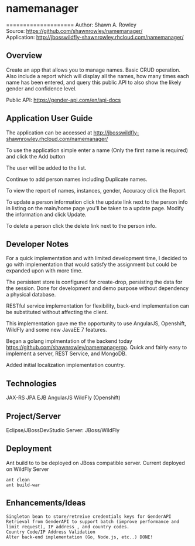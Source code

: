 # namemanager

====================
Author: Shawn A. Rowley  
Source: <https://github.com/shawnrowley/namemanager/>  
Application: http://jbosswildfly-shawnrowley.rhcloud.com/namemanager/

Overview
-----------

Create an app that allows you to manage names. Basic CRUD operation. Also include a report which will display all the names, how many times each name has been entered, and query this public API to also show the likely gender and confidence level.

Public API: https://gender-api.com/en/api-docs


Application User Guide
-----------

The application can be accessed at http://jbosswildfly-shawnrowley.rhcloud.com/namemanager/

To use the application simple enter a name (Only the first name is required) and click the Add button

The user will be added to the list. 

Continue to add person names including Duplicate names.

To view the report of names, instances, gender, Accuracy click the Report. 

To update a person information click the update link next to the person info in listing on the main/home page you'll be taken to a update page. Modify the information and click Update.

To delete a person click the delete link next to the person info.


Developer Notes
-----------

For a quick implementation and with limited development time, I decided to go with implementation that would satisfy the assignment but could be expanded upon with more time. 

The persistent store is configured for create-drop, persisting the data for the session. Done for development and demo purpose without dependency a physical database.

RESTful service implementation for flexibility, back-end implementation can be substituted without affecting the client. 

This implementation gave me the opportunity to use AngularJS, Openshift, WildFly and some new JavaEE 7 features. 

Began a golang implmentation of the backend today https://github.com/shawnrowley/namemanagergo. Quick and fairly easy to implement a server, REST Service, and MongoDB.

Added initial localization implementation country.

Technologies
-----------

JAX-RS
JPA
EJB
AngularJS
WildFly (Openshift)


Project/Server
-----------

Eclipse/JBossDevStudio
Server: JBoss/WildFly 


Deployment
-----------

Ant build to to be deployed on JBoss compatible server. Current deployed on WildFly Server

	ant clean
	ant build-war 
	
Enhancements/Ideas
-----------	

	Singleton bean to store/retreive credentials keys for GenderAPI
	Retrieval from GenderAPI to support batch (improve performance and limit request), IP address , and country codes.
	Country Code/IP Address Validation
	Alter back-end implementation (Go, Node.js, etc..) DONE!




	

	
	
	

	
